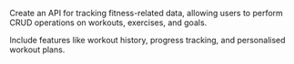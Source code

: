 Create an API for tracking fitness-related data, allowing users to perform CRUD operations on workouts, exercises, and goals.

Include features like workout history, progress tracking, and personalised workout plans.
